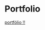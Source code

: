 # Portfolio
 
<a href="https://softjeferson.github.io/Portfolio_profissional/pagina-principal/index.html"> portfólio !!</a>